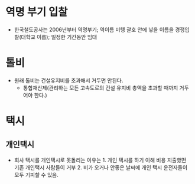# 역명 부기 입찰
* 한국철도공사는 2006년부터 역명부기; 역이름 미텡 괄호 안에 넣을 이름을 경쟁입찰(대학교 이름); 일정한 기간동안 임대

# 톨비
* 원래 톨비는 건설유지비를 초과해서 거두면 안된다.
	* 통합채산제(관리하는 모든 고속도로의 건설 유지비 총액을 초과할 때까지 거두어야 한다.)

# 택시
## 개인택시
* 회사 택시를 개인택시로 못돌리는 이유는 1. 개인 택시를 하기 이해 비용 지출했떤 기존 개인택시 사람들이 거부 2. 비가 오거나 안좋은 날씨에 개인 택시 운전자들이 모두 기피할 수 있음. 